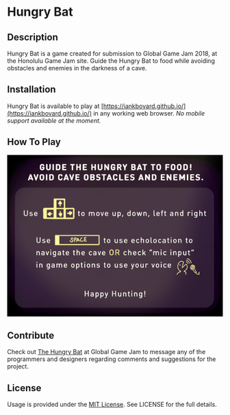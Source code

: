 # Hungry Bat

## Description

Hungry Bat is a game created for submission to Global Game Jam 2018, at the Honolulu Game Jam site. Guide the Hungry Bat to food while avoiding obstacles and enemies in the darkness of a cave. 


## Installation

Hungry Bat is available to play at [https://iankbovard.github.io/](https://iankbovard.github.io/) in any working web browser. *No mobile support available at the moment.*

## How To Play

![alt text](https://github.com/IanKBovard/hungrybat/blob/master/assets/tutorial.png?raw=true) 

## Contribute


Check out [The Hungry Bat](https://globalgamejam.org/2018/games/hungry-bat) at Global Game Jam to message any of the programmers and designers regarding comments and suggestions for the project.

## License 

Usage is provided under the [MIT License](http://http//opensource.org/licenses/mit-license.php). See LICENSE for the full details.
